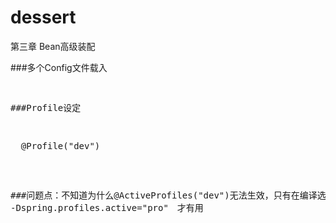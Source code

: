 # dessert
第三章 Bean高级装配

###多个Config文件载入　
<pre
  Config的Import可以逐级引用
  @Import(ProfileBeansConfig.class)
  @Import({ProProfileConfig.class, QaProfileConfig.class, DevProfileConfig.class})
</pre>

###Profile设定
<pre>
  @Profile("dev")
</pre>

###问题点：不知道为什么@ActiveProfiles("dev")无法生效，只有在编译选项中加上  -Dspring.profiles.active="pro"　才有用
